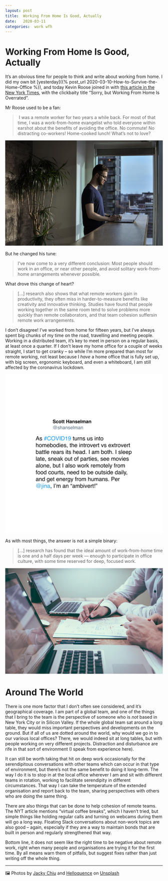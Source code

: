 ```yaml
---
layout: post
title:  Working From Home Is Good, Actually 
date:   2020-03-11 
categories:  work wfh 
---
```


# Working From Home Is Good, Actually


It’s an obvious time for people to think and write about working from home. I did my own bit [yesterday]({% post_url 2020-03-10-How-to-Survive-the-Home-Office %}), and today Kevin Roose joined in with [this article in the New York Times](), with the clickbaity title “Sorry, but Working From Home Is Overrated”. 

Mr Roose used to be a fan:

> I was a remote worker for two years a while back. For most of that time, I was a work-from-home evangelist who told everyone within earshot about the benefits of avoiding the office. No commute! No distracting co-workers! Home-cooked lunch! What’s not to love?

![](/images/unknown_filename.496.png)

But he changed his tune:

> I’ve now come to a very different conclusion: Most people should work in an office, or near other people, and avoid solitary work-from-home arrangements whenever possible.

What drove this change of heart?

> […] research also shows that what remote workers gain in productivity, they often miss in harder-to-measure benefits like creativity and innovative thinking. Studies have found that people working together in the same room tend to solve problems more quickly than remote collaborators, and that team cohesion suffersin remote work arrangements.

I don’t disagree! I’ve worked from home for fifteen years, but I’ve always spent big chunks of my time on the road, travelling and meeting people. Working in a distributed team, it’s key to meet in person on a regular basis, at least once a quarter. If I don’t leave my home office for a couple of weeks straight, I start to get cranky – so while I’m more prepared than most for remote working, not least because I *have* a home office that is fully set up, with big screen, ergonomic keyboard, and even a whiteboard, I am still affected by the coronavirus lockdown.

![](/images/tweet-1237657299008667648.png)

As with most things, the answer is not a simple binary:

> […] research has found that the ideal amount of work-from-home time is one and a half days per week — enough to participate in office culture, with some time reserved for deep, focused work.

![](/images/unknown_filename.495.png)

# Around The World

There is one more factor that I don’t often see considered, and it’s geographical coverage. I am part of a global team, and one of the things that I bring to the team is the perspective of someone who is *not* based in New York City or in Silicon Valley. If the whole global team sat around a long table, they would miss important perspectives and developments on the ground. But if all of us are dotted around the world, why would we go in to our various local offices? There, we would indeed sit at long tables, but with people working on very different projects. Distraction and disturbance are rife in that sort of environment (I speak from experience here). 

It can still be worth taking that hit on deep work occasionally for the serendipitous conversations with other teams which can occur in that type of environment, but there’s not the same benefit to doing it long-term. The way I do it is to stop in at the local office wherever I am and sit with different teams in rotation, working to facilitate serendipity in different circumstances. That way I can take the temperature of the extended organisation and report back to the team, sharing perspectives with others who are doing the same thing.

There are also things that can be done to help cohesion of remote teams. The NYT article mentions “virtual coffee breaks”, which I haven’t tried, but simple things like holding regular calls and turning on webcams during them will go a long way. Floating Slack conversations about non-work topics are also good – again, especially if they are a way to maintain bonds that are built in person and regularly strengthened that way.

Bottom line, it does not seem like the right time to be negative about remote work, right when many people and organisations are trying it for the first time. By all means warn them of pitfalls, but suggest fixes rather than just writing off the whole thing.

***
🖼️ Photos by [Jacky Chiu](https://unsplash.com/@jackychiu) and [Helloquence](https://helloquence.com) on [Unsplash](https://unsplash.com)

                                                